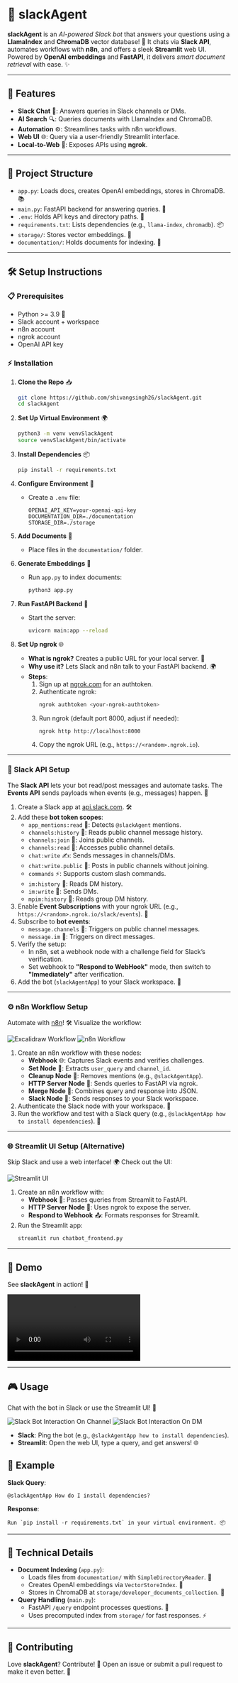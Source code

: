 # 🚀 slackAgent

**slackAgent** is an *AI-powered Slack bot* that answers your questions using a **LlamaIndex** and **ChromaDB** vector database! 🤖 It chats via **Slack API**, automates workflows with **n8n**, and offers a sleek **Streamlit** web UI. Powered by **OpenAI embeddings** and **FastAPI**, it delivers *smart document retrieval* with ease. ✨

---

## 🎉 Features

- **Slack Chat** 💬: Answers queries in Slack channels or DMs.
- **AI Search** 🔍: Queries documents with LlamaIndex and ChromaDB.
- **Automation** ⚙️: Streamlines tasks with n8n workflows.
- **Web UI** 🌐: Query via a user-friendly Streamlit interface.
- **Local-to-Web** 🔗: Exposes APIs using **ngrok**.

---

## 📂 Project Structure

- `app.py`: Loads docs, creates OpenAI embeddings, stores in ChromaDB. 📚
- `main.py`: FastAPI backend for answering queries. 🚀
- `.env`: Holds API keys and directory paths. 🔑
- `requirements.txt`: Lists dependencies (e.g., `llama-index`, `chromadb`). 📦
- `storage/`: Stores vector embeddings. 💾
- `documentation/`: Holds documents for indexing. 📄

---

## 🛠️ Setup Instructions

### 📋 Prerequisites
- Python >= 3.9 🐍
- Slack account + workspace
- n8n account
- ngrok account
- OpenAI API key

### ⚡️ Installation

1. **Clone the Repo** 📥
   ```bash
   git clone https://github.com/shivangsingh26/slackAgent.git
   cd slackAgent
   ```

2. **Set Up Virtual Environment** 🌍
   ```bash
   python3 -m venv venvSlackAgent
   source venvSlackAgent/bin/activate
   ```

3. **Install Dependencies** 📦
   ```bash
   pip install -r requirements.txt
   ```

4. **Configure Environment** 🔧
   - Create a `.env` file:
     ```
     OPENAI_API_KEY=your-openai-api-key
     DOCUMENTATION_DIR=./documentation
     STORAGE_DIR=./storage
     ```

5. **Add Documents** 📝
   - Place files in the `documentation/` folder.

6. **Generate Embeddings** 🧠
   - Run `app.py` to index documents:
     ```bash
     python3 app.py
     ```

7. **Run FastAPI Backend** 🚀
   - Start the server:
     ```bash
     uvicorn main:app --reload
     ```

8. **Set Up ngrok** 🌐
   - **What is ngrok?** Creates a public URL for your local server. 🔗
   - **Why use it?** Lets Slack and n8n talk to your FastAPI backend. 🌍
   - **Steps**:
     1. Sign up at [ngrok.com](https://ngrok.com) for an authtoken.
     2. Authenticate ngrok:
        ```bash
        ngrok authtoken <your-ngrok-authtoken>
        ```
     3. Run ngrok (default port 8000, adjust if needed):
        ```bash
        ngrok http http://localhost:8000
        ```
     4. Copy the ngrok URL (e.g., `https://<random>.ngrok.io`).

---

### 🤝 Slack API Setup

The **Slack API** lets your bot read/post messages and automate tasks. The **Events API** sends payloads when events (e.g., messages) happen. 🎉

1. Create a Slack app at [api.slack.com](https://api.slack.com). 🛠️
2. Add these **bot token scopes**:
   - `app_mentions:read` 📣: Detects `@slackAgent` mentions.
   - `channels:history` 📜: Reads public channel message history.
   - `channels:join` 🚪: Joins public channels.
   - `channels:read` 👀: Accesses public channel details.
   - `chat:write` ✍️: Sends messages in channels/DMs.
   - `chat:write.public` 📢: Posts in public channels without joining.
   - `commands` ⚡: Supports custom slash commands.
   - `im:history` 💬: Reads DM history.
   - `im:write` 📩: Sends DMs.
   - `mpim:history` 👥: Reads group DM history.
3. Enable **Event Subscriptions** with your ngrok URL (e.g., `https://<random>.ngrok.io/slack/events`). 🔗
4. Subscribe to **bot events**:
   - `message.channels` 📢: Triggers on public channel messages.
   - `message.im` 💌: Triggers on direct messages.
5. Verify the setup:
   - In n8n, set a webhook node with a challenge field for Slack’s verification.
   - Set webhook to **"Respond to WebHook"** mode, then switch to **"Immediately"** after verification.
6. Add the bot (`slackAgentApp`) to your Slack workspace. 🤖

---

### ⚙️ n8n Workflow Setup

Automate with [n8n](https://n8n.io)! 🛠️ Visualize the workflow:

![Excalidraw Workflow](media/agent_workflow.png)
![n8n Workflow](media/n8n_workflow.png)

1. Create an n8n workflow with these nodes:
   - **Webhook** 🌐: Captures Slack events and verifies challenges.
   - **Set Node** 📝: Extracts `user_query` and `channel_id`.
   - **Cleanup Node** 🧹: Removes mentions (e.g., `@slackAgentApp`).
   - **HTTP Server Node** 🔗: Sends queries to FastAPI via ngrok.
   - **Merge Node** 🔄: Combines query and response into JSON.
   - **Slack Node** 💬: Sends responses to your Slack workspace.
2. Authenticate the Slack node with your workspace. 🔑
3. Run the workflow and test with a Slack query (e.g., `@slackAgentApp how to install dependencies`). 🚀

---

### 🌐 Streamlit UI Setup (Alternative)

Skip Slack and use a web interface! 🌍 Check out the UI:

![Streamlit UI](media/streamlit_ui.png)

1. Create an n8n workflow with:
   - **Webhook** 📡: Passes queries from Streamlit to FastAPI.
   - **HTTP Server Node** 🔗: Uses ngrok to expose the server.
   - **Respond to Webhook** 📤: Formats responses for Streamlit.
2. Run the Streamlit app:
   ```bash
   streamlit run chatbot_frontend.py
   ```

---

## 🎥 Demo

See **slackAgent** in action! 🚀

![Demo](media/agent_demo_video.mov)

---

## 🎮 Usage

Chat with the bot in Slack or use the Streamlit UI! 💬

![Slack Bot Interaction On Channel](media/slack_interaction_channel.png)
![Slack Bot Interaction On DM](media/slack_interaction_dm.png)

- **Slack**: Ping the bot (e.g., `@slackAgentApp how to install dependencies`).
- **Streamlit**: Open the web UI, type a query, and get answers! 🌐

## 🧪 Example

**Slack Query**:
```
@slackAgentApp How do I install dependencies?
```
**Response**:
```
Run `pip install -r requirements.txt` in your virtual environment. 📦
```

---

## 🧠 Technical Details

- **Document Indexing** (`app.py`):
  - Loads files from `documentation/` with `SimpleDirectoryReader`. 📄
  - Creates OpenAI embeddings via `VectorStoreIndex`. 🧠
  - Stores in ChromaDB at `storage/developer_documents_collection`. 💾
- **Query Handling** (`main.py`):
  - FastAPI `/query` endpoint processes questions. 🚀
  - Uses precomputed index from `storage/` for fast responses. ⚡

---

## 🤝 Contributing

Love **slackAgent**? Contribute! 🙌 Open an issue or submit a pull request to make it even better. 🌟